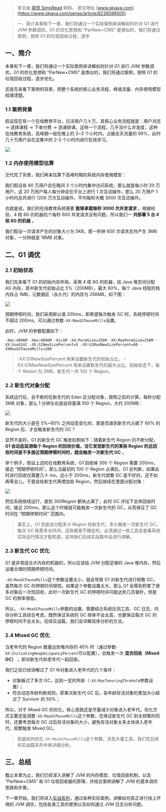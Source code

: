 > 本文由 [简悦 SimpRead](http://ksria.com/simpread/) 转码， 原文地址 [www.skjava.com](https://www.skjava.com/series/article/8226599505)

> 一、简介本章和下一章，我们将通过一个实际案例来讲解如何针对 G1 进行 JVM 参数调优。G1 的优化思想和 “ParNew+CMS” 是类似的，我们将通过案例，按照 G1 的垃圾回收过程，逐步

一、简介
----

本章和下一章，我们将通过一个实际案例来讲解如何针对 G1 进行 JVM 参数调优。G1 的优化思想和 “ParNew+CMS” 是类似的，我们将通过案例，按照 G1 的垃圾回收过程，逐步优化。

还是先来看下案例的背景，把整个系统的核心业务流程、峰值流量、内存使用模型梳理清楚。

### 1.1 案例背景

假设现在有一个在线教育平台，日活用户几十万，其核心业务流程就是：用户浏览 -> 选择课程 -> 下单付费 -> 选课排课。这样一个流程，几乎没什么并发度，这种在线教育系统，高峰期一般在晚上的 2~3 个小时内，占据全天流量的 99%，此时几十万用户会在这集中的 2-3 个小时内进行在线学习。

![](http://image.skjava.com/article/series/jvm/202308102128386091.png)

### 1.2 内存使用模型估算

交代完了背景，我们再来估算下高峰时期的系统内存使用模型：

我们假设有 60 万用户会在晚间 3 个小时内集中访问系统，那么就是每小时 20 万用户。这 20 万用户每人每分钟会在平台上进行 1 次互动操作，那么 20 万用户 1 小时内总共进行 1200 万次互动操作，平均每秒大概 3000 次互动操作。

也就是说，我们的在线教育系统需要 **能够承载每秒 3000 次并发请求** 。根据经验，4 核 8G 的机器抗个每秒 600 并发请求没有问题，所以我们一 **共部署 5 台 4 核 8G 的机器** 。

我们假设一次请求产生的对象大小为 5KB，那一秒钟 600 次请求总共产生 3MB 对象，一分钟就是 18MB 对象。

二、G1 调优
-------

### 2.1 初始状态

我们先来看下 G1 的初始内存布局，采用 4 核 8G 的机器，给 Java 堆空间分配 4G 内存，其中新生代初始占比 5%（200MB），最大 60%，每个 Java 线程的栈内存占 1MB，元数据区（永久代）的内存为 256MB，如下图：

![](http://image.skjava.com/article/series/jvm/202308102128391712.png)

预期停顿时间，我们采用默认值 200ms，即希望每次触发 GC 时，系统停顿时间不超过 200ms，可以通过参数`-XX:MaxGCPauseMills`设置。

此时，JVM 的参数配置如下：

`-Xms:4096M -Xmx:4096M -Xss1M -XX:PermSize=256M -XX:MaxPermSize=256M -XX:UseG1GC -XX:G1NewSizePercent=5 -XX:G1MaxNewSizePercent=60 -XXMaxGCPauseMills=200`

> -XX:G1NewSizePercent 用来设置新生代的初始占比， -XX:G1MaxNewSizePercent 用来设置新生代的最大占比。初始状态下，每个 Resion 为 2MB，新生代一共 100 个 Region。

### 2.2 新生代对象分配

系统运行后，会不断的在新生代的 Eden 区分配对象，按照之前的计算，每秒分配 3MB 对象，那么 1 分钟左右就会将塞满 100 个 Region，大约 200MB：

![](http://image.skjava.com/article/series/jvm/202308102128396423.png)

新生代的大小是在 5%~60% 之间动态变化的，那是否直到新生代占据了 60% 的 Region 后，才会触发新生代的 GC？

显然不是的，G1 的新生代 GC 触发机制如下：随着新生代 Region 的不断分配， **G1 会动态监测每个 Region 的回收价值，当它发现新生代的某些 Region 的总回收时间差不多接近预期停顿时间时，就会触发一次新生代 GC** 。

举个例子，假设上述的在线教育系统，G1 回收掉 300 个 Region 需要 200ms，接近 “预期停顿时间”。那么当最初的 100 个 Region 占满后，G1 会判断，如果此时进行回收仅需要几十 ms，远小于 200ms，新生代频繁 GC 是不好的，还不如再等会儿，于是会给新生代再增加些 Region，然后继续在里面分配对象：

![](http://image.skjava.com/article/series/jvm/202308102128402984.png)

然后系统继续运行，直到 300Region 都快占满了，此时 GC 评估下总体回收时间，接近 200ms，那么这个时候就可能触发一次新生代的 GC，从而保证了 GC 时间在 “预期停顿时间” 范围内。

> 事实上，G1 到底会分配多少 Region 给新生代，多久触发一次新生代 GC，每次 GC 耗费多长时间，这些都是不确定的，必须通过一些工具去查看系统实际运行情况才能知道，这块我们后续实战篇中会进行讲解。

### 2.3 新生代 GC 优化

G1 是非常适合大内存的机器的，所以应该给 JVM 分配足够的 Java 堆内存，然后设置合理的预期停顿时间。

`-XX:MaxGCPauseMills`这个参数设置太小，就会导致 G1 对新生代进行频繁 GC，虽然每次 GC 的停顿时间很短。如果这个参数设置太大，那么 G1 会等到积累了很多对象后一次性回收，此时一次新生代 GC 的停顿时间可能达到几百毫秒，但是 GC 的频率很低。

所以，`-XX:MaxGCPauseMills`参数的设置，需要结合系统压测工具、GC 日志、内存分析工具综合考虑，既然保证系统的 GC 频率不会太高，也要保证每次 GC 的停顿时间不会太长。后续实战篇，我们会详解具体分析的方法。

### 2.4 Mixed GC 优化

当老年代的 Region 数量达到堆内存的 45% 时（通过参数`-XX:InitiatingHeapOccupancyPercent`可以配置），会触发一次 **混合回收（Mixed GC）** ，即对新生代和老年代一起回收。

我们之前已经讲解过了 G1 中对象进入老年代的几个条件：

*   对象躲过了多次 GC，达到一定的年龄（`-XX:MaxTenuringThrehold`参数设置）；
*   符合动态年龄判断规则，即某次新生代 GC 后，各年龄存活对象的累加大小超过了 Survivor 的 50%；

所以，对于 Mixed GC 的优化，核心思路还是尽量减少对象进入老年代。优化方式主要还是调整`-XX:MaxGCPauseMills`这个参数，在保证新生代 GC 别太频繁的同时，还要考虑每次 GC 过后存活对象的大小，避免存活对象太多太快进入老年代，频繁触发 Mixed GC。

> 到底如何优化`-XX:MaxGCPauseMills`这个参数，涉及大量工具，我们在后续的实战篇系列中再详细分析。

三、总结
----

截止本章为止，我们已经深入讲解了 JVM 的内存模型、垃圾回收机制，以及 “ParNew+CMS” 和 G1 垃圾回收器的原理，并结合案例讲解了 JVM 的基本调优思路和步骤。

下一章开始，我们将进入[实战系列](https://www.tpvlog.com/article/84)，通过各种实际案例，讲解如何真正进行线上环境的 JVM 调优，包括各类工具的使用以及如何通过 JVM 日志分析问题。